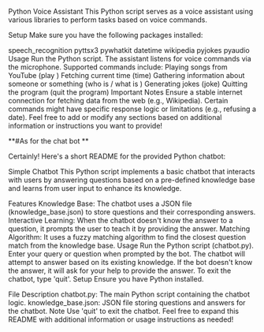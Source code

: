 Python Voice Assistant
This Python script serves as a voice assistant using various libraries to perform tasks based on voice commands.

Setup
Make sure you have the following packages installed:

speech_recognition
pyttsx3
pywhatkit
datetime
wikipedia
pyjokes
pyaudio
Usage
Run the Python script.
The assistant listens for voice commands via the microphone.
Supported commands include:
Playing songs from YouTube (play <song name>)
Fetching current time (time)
Gathering information about someone or something (who is <query> / what is <query>)
Generating jokes (joke)
Quitting the program (quit the program)
Important Notes
Ensure a stable internet connection for fetching data from the web (e.g., Wikipedia).
Certain commands might have specific response logic or limitations (e.g., refusing a date).
Feel free to add or modify any sections based on additional information or instructions you want to provide!


**#As for the chat bot **


Certainly! Here's a short README for the provided Python chatbot:

Simple Chatbot
This Python script implements a basic chatbot that interacts with users by answering questions based on a pre-defined knowledge base and learns from user input to enhance its knowledge.

Features
Knowledge Base: The chatbot uses a JSON file (knowledge_base.json) to store questions and their corresponding answers.
Interactive Learning: When the chatbot doesn't know the answer to a question, it prompts the user to teach it by providing the answer.
Matching Algorithm: It uses a fuzzy matching algorithm to find the closest question match from the knowledge base.
Usage
Run the Python script (chatbot.py).
Enter your query or question when prompted by the bot.
The chatbot will attempt to answer based on its existing knowledge.
If the bot doesn't know the answer, it will ask for your help to provide the answer.
To exit the chatbot, type 'quit'.
Setup
Ensure you have Python installed.

File Description
chatbot.py: The main Python script containing the chatbot logic.
knowledge_base.json: JSON file storing questions and answers for the chatbot.
Note
Use 'quit' to exit the chatbot.
Feel free to expand this README with additional information or usage instructions as needed!




